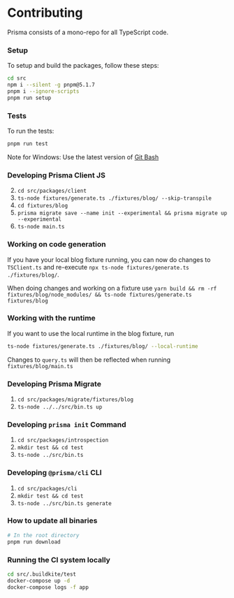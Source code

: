 # Contributing

Prisma consists of a mono-repo for all TypeScript code.

### Setup
To setup and build the packages, follow these steps:

```bash
cd src
npm i --silent -g pnpm@5.1.7
pnpm i --ignore-scripts
pnpm run setup
```

### Tests
To run the tests:
```bash
pnpm run test
```

Note for Windows: Use the latest version of [Git Bash](https://gitforwindows.org/)

### Developing Prisma Client JS

2. `cd src/packages/client`
3. `ts-node fixtures/generate.ts ./fixtures/blog/ --skip-transpile`
4. `cd fixtures/blog`
5. `prisma migrate save --name init --experimental && prisma migrate up --experimental`
6. `ts-node main.ts`

### Working on code generation

If you have your local blog fixture running, you can now do changes to `TSClient.ts` and re-execute `npx ts-node fixtures/generate.ts ./fixtures/blog/`.

When doing changes and working on a fixture use `yarn build && rm -rf fixtures/blog/node_modules/ && ts-node fixtures/generate.ts fixtures/blog`

### Working with the runtime

If you want to use the local runtime in the blog fixture, run

```sh
ts-node fixtures/generate.ts ./fixtures/blog/ --local-runtime
```

Changes to `query.ts` will then be reflected when running `fixtures/blog/main.ts`

### Developing Prisma Migrate

1. `cd src/packages/migrate/fixtures/blog`
2. `ts-node ../../src/bin.ts up`

### Developing `prisma init` Command

1. `cd src/packages/introspection`
2. `mkdir test && cd test`
3. `ts-node ../src/bin.ts`

### Developing `@prisma/cli` CLI

1. `cd src/packages/cli`
2. `mkdir test && cd test`
3. `ts-node ../src/bin.ts generate`

### How to update all binaries

```bash
# In the root directory
pnpm run download
```

### Running the CI system locally

```bash
cd src/.buildkite/test
docker-compose up -d
docker-compose logs -f app
```
